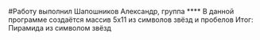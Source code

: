 ﻿#Работу выполнил Шапошников Александр, группа ****
В данной программе создаётся массив 5х11 из символов звёзд и пробелов
Итог: Пирамида из символом звёзд 
